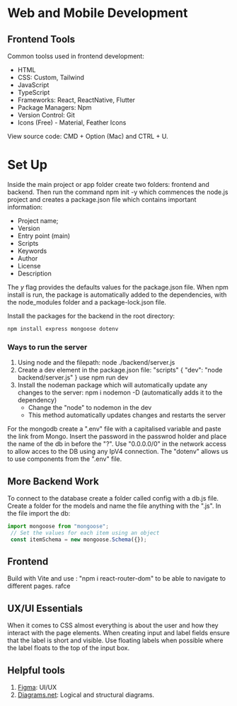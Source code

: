 # Web and Mobile Development


## Frontend Tools
Common toolss used in frontend development:
- HTML
- CSS: Custom, Tailwind
- JavaScript
- TypeScript
- Frameworks: React, ReactNative, Flutter
- Package Managers: Npm
- Version Control: Git
- Icons (Free) - Material, Feather Icons

View source code: CMD + Option (Mac) and CTRL + U.
# Set Up
Inside the main project or app folder create two folders: frontend and backend. Then run the command npm init -y which commences the node.js project and creates a package.json file which contains important information:
- Project name;
- Version
- Entry point (main)
- Scripts
- Keywords
- Author
- License
- Description

The *y* flag provides the defaults values for the package.json file. When npm install <packageName> is run, the package is automatically added to the dependencies, with the node_modules folder and a package-lock.json file.

Install the packages for the backend in the root directory: 
```bash
npm install express mongoose dotenv
```
### Ways to run the server
1. Using node and the filepath: node ./backend/server.js
2. Create a dev element in the package.json file: 
    "scripts" {
        "dev": "node backend/server.js"
    }
    use npm run dev 
3. Install the nodeman package which will automatically update any changes to the server:
    npm i nodemon -D (automatically adds it to the dependency)
    - Change the "node" to nodemon in the dev
    - This method automatically updates changes and restarts the server

For the mongodb create a ".env" file with a capitalised variable and paste the link from Mongo. Insert the password in the passwrod holder and place the name of the db in before the "?". Use "0.0.0.0/0" in the network access to allow acces to the DB using any IpV4 connection. The "dotenv" allows us to use components from the ".env" file.

## More Backend Work
To connect to the database create a folder called config with a db.js file.
Create a folder for the models and name the file anything with the ".js". In the file import the db:
```js
import mongoose from "mongoose";
 // Set the values for each item using an object
 const itemSchema = new mongoose.Schema({});
```

## Frontend
Build with Vite and use : "npm i react-router-dom" to be able to navigate to different pages. rafce

## UX/UI Essentials
When it comes to CSS almost everything is about the user and how they interact with the page elements. When creating input and label fields ensure that the label is short and visible. Use floating labels when possible where the label floats to the top of the input box.

## Helpful tools
1. [Figma](): UI/UX
2. [Diagrams.net](): Logical and structural diagrams.